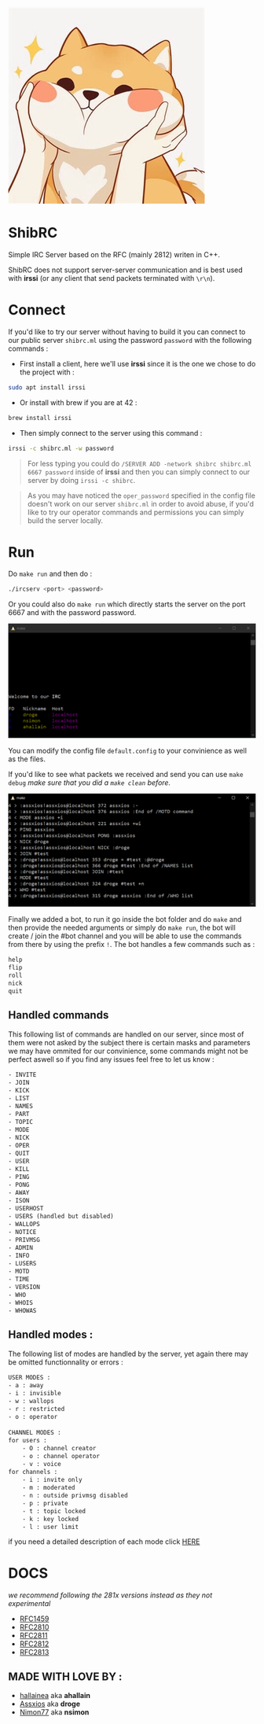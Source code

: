 ![Screenshot](/files/shibaicon.jpg)
# ShibRC

Simple IRC Server based on the RFC (mainly 2812) writen in C++.

ShibRC does not support server-server communication and is best used with **irssi** (or any client that send packets terminated with `\r\n`).

# Connect

If you'd like to try our server without having to build it you can connect to our public server `shibrc.ml` using the password `password` with the following commands :

- First install a client, here we'll use **irssi** since it is the one we chose to do the project with :

```bash
sudo apt install irssi
```

- Or install with brew if you are at 42 :

```bash
brew install irssi
```

- Then simply connect to the server using this command :

```bash
irssi -c shibrc.ml -w password
```

> For less typing you could do `/SERVER ADD -network shibrc shibrc.ml 6667 password` inside of **irssi** and then you can simply connect to our server by doing `irssi -c shibrc`.

> As you may have noticed the `oper_password` specified in the config file doesn't work on our server `shibrc.ml` in order to avoid abuse, if you'd like to try our operator commands and permissions you can simply build the server locally.

# Run

Do `make run` and then do :

```bash
./ircserv <port> <password>
```

Or you could also do `make run` which directly starts the server on the port 6667 and with the password password.

![Screenshot](/files/makerun.PNG)

You can modify the config file `default.config` to your convinience as well as the files.

If you'd like to see what packets we received and send you can use `make debug` *make sure that you did a `make clean` before.*

![Screenshot](/files/makedebug.PNG)

Finally we added a bot, to run it go inside the bot folder and do `make` and then provide the needed arguments or simply do `make run`, the bot will create / join the #bot channel and you will be able to use the commands from there by using the prefix `!`. The bot handles a few commands such as :
```
help
flip
roll
nick
quit
```

## Handled commands

This following list of commands are handled on our server, since most of them were not asked by the subject there is certain masks and parameters we may have ommited for our convinience, some commands might not be perfect aswell so if you find any issues feel free to let us know  :

```
- INVITE
- JOIN
- KICK
- LIST
- NAMES
- PART
- TOPIC
- MODE
- NICK
- OPER
- QUIT
- USER
- KILL
- PING
- PONG
- AWAY
- ISON
- USERHOST
- USERS (handled but disabled)
- WALLOPS
- NOTICE
- PRIVMSG
- ADMIN
- INFO
- LUSERS
- MOTD
- TIME
- VERSION
- WHO
- WHOIS
- WHOWAS
```

## Handled modes :

The following list of modes are handled by the server, yet again there may be omitted functionnality or errors :

```
USER MODES :
- a : away
- i : invisible
- w : wallops
- r : restricted
- o : operator

CHANNEL MODES :
for users :
    - O : channel creator
    - o : channel operator
    - v : voice
for channels :
    - i : invite only
    - m : moderated
    - n : outside privmsg disabled
    - p : private
    - t : topic locked
    - k : key locked
    - l : user limit
```

if you need a detailed description of each mode click [HERE](https://www.alien.net.au/irc/chanmodes.html)

# DOCS

*we recommend following the 281x versions instead as they not experimental*
- [RFC1459](https://datatracker.ietf.org/doc/html/rfc1459)
- [RFC2810](https://datatracker.ietf.org/doc/html/rfc2810)
- [RFC2811](https://datatracker.ietf.org/doc/html/rfc2811)
- [RFC2812](https://datatracker.ietf.org/doc/html/rfc2812)
- [RFC2813](https://datatracker.ietf.org/doc/html/rfc2813)

## MADE WITH LOVE BY :

- [hallainea](https://github.com/hallainea/) aka **ahallain**
- [Assxios](https://github.com/assxios/) aka **droge**
- [Nimon77](https://github.com/Nimon77/) aka **nsimon**
